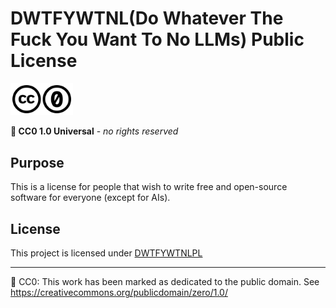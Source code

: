 # DWTFYWTNL(Do Whatever The Fuck You Want To No LLMs) Public License
<img alt="cc icon" src="media/cc.svg" width="50" background="white"/><img alt="cc zero icon" src="media/cc-0.svg" width="50"/>

**🄍 CC0 1.0 Universal** - _no rights reserved_

## Purpose

This is a license for people that wish to write free and open-source software for everyone (except for AIs).

## License

This project is licensed under [DWTFYWTNLPL](https://github.com/EagleLizard/DWTFYWTNLPL/blob/main/LICENSE)

___

🄍 CC0: This work has been marked as dedicated to the public domain.
See <https://creativecommons.org/publicdomain/zero/1.0/>
